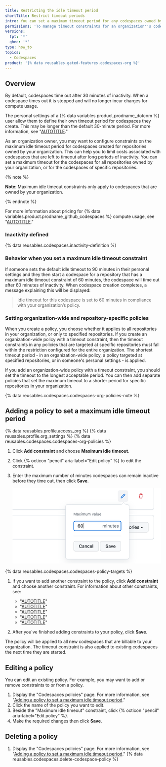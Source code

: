 ```yaml
---
title: Restricting the idle timeout period
shortTitle: Restrict timeout periods
intro: You can set a maximum timeout period for any codespaces owned by your organization.
permissions: 'To manage timeout constraints for an organization''s codespaces, you must be an owner of the organization.'
versions:
  fpt: '*'
  ghec: '*'
type: how_to
topics:
  - Codespaces
product: '{% data reusables.gated-features.codespaces-org %}'
---
```


## Overview

By default, codespaces time out after 30 minutes of inactivity. When a codespace times out it is stopped and will no longer incur charges for compute usage.

The personal settings of a {% data variables.product.prodname_dotcom %} user allow them to define their own timeout period for codespaces they create. This may be longer than the default 30-minute period. For more information, see "[AUTOTITLE](/codespaces/setting-your-user-preferences/setting-your-timeout-period-for-github-codespaces)."

As an organization owner, you may want to configure constraints on the maximum idle timeout period for codespaces created for repositories owned by your organization. This can help you to limit costs associated with codespaces that are left to timeout after long periods of inactivity. You can set a maximum timeout for the codespaces for all repositories owned by your organization, or for the codespaces of specific repositories.

{% note %}

**Note**: Maximum idle timeout constraints only apply to codespaces that are owned by your organization.

{% endnote %}

For more information about pricing for {% data variables.product.prodname_github_codespaces %} compute usage, see "[AUTOTITLE](/billing/managing-billing-for-github-codespaces/about-billing-for-github-codespaces#codespaces-pricing)."

### Inactivity defined

{% data reusables.codespaces.inactivity-definition %}

### Behavior when you set a maximum idle timeout constraint

If someone sets the default idle timeout to 90 minutes in their personal settings and they then start a codespace for a repository that has a maximum idle timeout constraint of 60 minutes, the codespace will time out after 60 minutes of inactivity. When codespace creation completes, a message explaining this will be displayed:

> Idle timeout for this codespace is set to 60 minutes in compliance with your organization’s policy.

### Setting organization-wide and repository-specific policies

When you create a policy, you choose whether it applies to all repositories in your organization, or only to specified repositories. If you create an organization-wide policy with a timeout constraint, then the timeout constraints in any policies that are targeted at specific repositories must fall within the restriction configured for the entire organization. The shortest timeout period - in an organization-wide policy, a policy targeted at specified repositories, or in someone's personal settings - is applied.

If you add an organization-wide policy with a timeout constraint, you should set the timeout to the longest acceptable period. You can then add separate policies that set the maximum timeout to a shorter period for specific repositories in your organization.

{% data reusables.codespaces.codespaces-org-policies-note %}

## Adding a policy to set a maximum idle timeout period

{% data reusables.profile.access_org %}
{% data reusables.profile.org_settings %}
{% data reusables.codespaces.codespaces-org-policies %}
1. Click **Add constraint** and choose **Maximum idle timeout**.
1. Click {% octicon "pencil" aria-label="Edit policy" %} to edit the constraint.
1. Enter the maximum number of minutes codespaces can remain inactive before they time out, then click **Save**.

   ![Screenshot of a dropdown with a field labeled "Maximum value" set to 60 minutes. To the right of the field is a "Save" button.](/assets/images/help/codespaces/maximum-minutes-timeout.png)

{% data reusables.codespaces.codespaces-policy-targets %}
1. If you want to add another constraint to the policy, click **Add constraint** and choose another constraint. For information about other constraints, see:
   * "[AUTOTITLE](/codespaces/managing-codespaces-for-your-organization/restricting-access-to-machine-types)"
   * "[AUTOTITLE](/codespaces/managing-codespaces-for-your-organization/restricting-the-number-of-organization-billed-codespaces-a-user-can-create)"
   * "[AUTOTITLE](/codespaces/managing-codespaces-for-your-organization/restricting-the-base-image-for-codespaces)"
   * "[AUTOTITLE](/codespaces/managing-codespaces-for-your-organization/restricting-the-visibility-of-forwarded-ports)"
   * "[AUTOTITLE](/codespaces/managing-codespaces-for-your-organization/restricting-the-retention-period-for-codespaces)"

1. After you've finished adding constraints to your policy, click **Save**.

The policy will be applied to all new codespaces that are billable to your organization. The timeout constraint is also applied to existing codespaces the next time they are started.

## Editing a policy

You can edit an existing policy. For example, you may want to add or remove constraints to or from a policy.

1. Display the "Codespaces policies" page. For more information, see "[Adding a policy to set a maximum idle timeout period](#adding-a-policy-to-set-a-maximum-idle-timeout-period)."
1. Click the name of the policy you want to edit.
1. Beside the "Maximum idle timeout" constraint, click {% octicon "pencil" aria-label="Edit policy" %}.
1. Make the required changes then click **Save**.

## Deleting a policy

1. Display the "Codespaces policies" page. For more information, see "[Adding a policy to set a maximum idle timeout period](#adding-a-policy-to-set-a-maximum-idle-timeout-period)."
{% data reusables.codespaces.delete-codespace-policy %}
